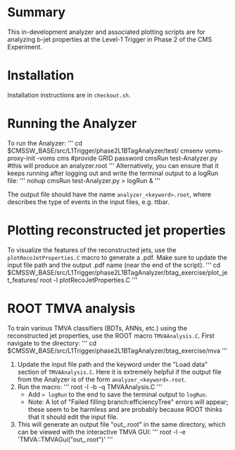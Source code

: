 # Summary
This in-development analyzer and associated plotting scripts are for analyzing b-jet properties at the Level-1 Trigger in Phase 2 of the CMS Experiment.

# Installation
Installation instructions are in `checkout.sh`.

# Running the Analyzer
To run the Analyzer:
'''
cd $CMSSW_BASE/src/L1Trigger/phase2L1BTagAnalyzer/test/
cmsenv
voms-proxy-init -voms cms #provide GRID password
cmsRun test-Analyzer.py #this will produce an analyzer.root
'''
Alternatively, you can ensure that it keeps running after logging out and write the terminal output to a logRun file:
'''
nohup cmsRun test-Analyzer.py > logRun &
'''

The output file should have the name `analyzer_<keyword>.root`, where <keyword> describes the type of events in the input files, e.g. ttbar.

# Plotting reconstructed jet properties
To visualize the features of the reconstructed jets, use the `plotRecoJetProperties.C` macro to generate a .pdf. Make sure to update the input file path and the output .pdf name (near the end of the script).
'''
cd $CMSSW_BASE/src/L1Trigger/phase2L1BTagAnalyzer/btag_exercise/plot_jet_features/
root -l plotRecoJetProperties.C
'''

# ROOT TMVA analysis
To train various TMVA classifiers (BDTs, ANNs, etc.) using the reconstructed jet properties, use the ROOT macro `TMVAAnalysis.C`. First navigate to the directory:
'''
cd $CMSSW_BASE/src/L1Trigger/phase2L1BTagAnalyzer/btag_exercise/mva
'''
1. Update the input file path and the keyword under the "Load data" section of `TMVAAnalysis.C`. Here it is extremely helpful if the output file from the Analyzer is of the form `analyzer_<keyword>.root`.
2. Run the macro:
'''
root -l -b -q TMVAAnalysis.C
'''
   - Add `> logRun` to the end to save the terminal output to `logRun`.
   - Note: A lot of "Failed filling branch:efficiencyTree" errors will appear; these seem to be harmless and are probably because ROOT thinks that it should edit the input file.
3. This will generate an output file "out_<keyword>.root" in the same directory, which can be viewed with the interactive TMVA GUI:
'''
root -l -e 'TMVA::TMVAGui("out_<keyword>.root")'
'''

